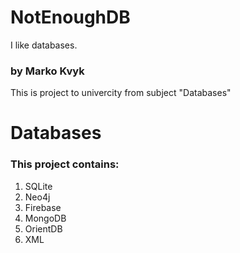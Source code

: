 # NotEnoughDB
I like databases.
### by Marko Kvyk
This is project to univercity from subject "Databases"

# Databases
### This project contains:
1. SQLite
1. Neo4j
1. Firebase
1. MongoDB
1. OrientDB
1. XML
